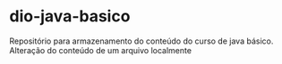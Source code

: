 # dio-java-basico
Repositório para armazenamento do conteúdo do curso de java básico.
Alteração do conteúdo de um arquivo localmente